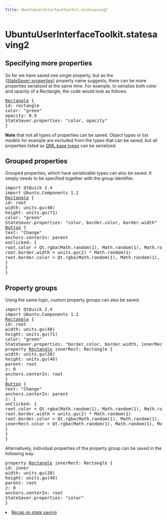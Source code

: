 ```yaml
---
Title: UbuntuUserInterfaceToolkit.statesaving2
---
```


# UbuntuUserInterfaceToolkit.statesaving2

<span class="subtitle"></span>
<!-- $$$statesaving2.html-description -->
<h2 id="specifying-more-properties">Specifying more properties</h2>
<p>So far we have saved one single property, but as the {<a href="Ubuntu.Components.StateSaver.md#properties-prop">StateSaver::properties</a>} property name suggests, there can be more properties serialized at the same time. For example, to serialize both color and opacity of a Rectangle, the code would look as follows:</p>
<pre class="qml"><span class="type"><a href="QtQuick.Rectangle.md">Rectangle</a></span> {
<span class="name">id</span>: <span class="name">rectangle</span>
<span class="name">color</span>: <span class="string">&quot;green&quot;</span>
<span class="name">opacity</span>: <span class="number">0.9</span>
<span class="name">StateSaver</span>.properties: <span class="string">&quot;color, opacity&quot;</span>
}</pre>
<p><b>Note</b> that not all types of properties can be saved. Object types or list models for example are excluded from the types that can be saved, but all properties listed as <a href="QtQml.qtqml-typesystem-basictypes.md">QML base types</a> can be serialized.</p>
<h2 id="grouped-properties">Grouped properties</h2>
<p>Grouped properties, which have serializable types can also be saved. It simply needs to be specified together with the group identifier.</p>
<pre class="qml">import QtQuick 2.4
import Ubuntu.Components 1.2
<span class="type"><a href="QtQuick.Rectangle.md">Rectangle</a></span> {
<span class="name">id</span>: <span class="name">root</span>
<span class="name">width</span>: <span class="name">units</span>.<span class="name">gu</span>(<span class="number">40</span>)
<span class="name">height</span>: <span class="name">units</span>.<span class="name">gu</span>(<span class="number">71</span>)
<span class="name">color</span>: <span class="string">&quot;green&quot;</span>
<span class="name">StateSaver</span>.properties: <span class="string">&quot;color, border.color, border.width&quot;</span>
<span class="type"><a href="Ubuntu.Components.Button.md">Button</a></span> {
<span class="name">text</span>: <span class="string">&quot;Change&quot;</span>
<span class="name">anchors</span>.centerIn: <span class="name">parent</span>
<span class="name">onClicked</span>: {
<span class="name">root</span>.<span class="name">color</span> <span class="operator">=</span> <span class="name">Qt</span>.<span class="name">rgba</span>(<span class="name">Math</span>.<span class="name">random</span>(<span class="number">1</span>), <span class="name">Math</span>.<span class="name">random</span>(<span class="number">1</span>), <span class="name">Math</span>.<span class="name">random</span>(<span class="number">1</span>), <span class="number">1</span>);
<span class="name">root</span>.<span class="name">border</span>.<span class="name">width</span> <span class="operator">=</span> <span class="name">units</span>.<span class="name">gu</span>(<span class="number">2</span>) <span class="operator">*</span> <span class="name">Math</span>.<span class="name">random</span>(<span class="number">1</span>)
<span class="name">root</span>.<span class="name">border</span>.<span class="name">color</span> <span class="operator">=</span> <span class="name">Qt</span>.<span class="name">rgba</span>(<span class="name">Math</span>.<span class="name">random</span>(<span class="number">1</span>), <span class="name">Math</span>.<span class="name">random</span>(<span class="number">1</span>), <span class="name">Math</span>.<span class="name">random</span>(<span class="number">1</span>), <span class="number">1</span>);
}
}
}</pre>
<h2 id="property-groups">Property groups</h2>
<p>Using the same logic, custom property groups can also be saved.</p>
<pre class="qml">import QtQuick 2.4
import Ubuntu.Components 1.2
<span class="type"><a href="QtQuick.Rectangle.md">Rectangle</a></span> {
<span class="name">id</span>: <span class="name">root</span>
<span class="name">width</span>: <span class="name">units</span>.<span class="name">gu</span>(<span class="number">40</span>)
<span class="name">height</span>: <span class="name">units</span>.<span class="name">gu</span>(<span class="number">71</span>)
<span class="name">color</span>: <span class="string">&quot;green&quot;</span>
<span class="name">StateSaver</span>.properties: <span class="string">&quot;border.color, border.width, innerRect.color&quot;</span>
property <span class="type"><a href="QtQuick.Rectangle.md">Rectangle</a></span> <span class="name">innerRect</span>: <span class="name">Rectangle</span> {
<span class="name">width</span>: <span class="name">units</span>.<span class="name">gu</span>(<span class="number">20</span>)
<span class="name">height</span>: <span class="name">units</span>.<span class="name">gu</span>(<span class="number">40</span>)
<span class="name">parent</span>: <span class="name">root</span>
<span class="name">z</span>: <span class="number">0</span>
<span class="name">anchors</span>.centerIn: <span class="name">root</span>
}
<span class="type"><a href="Ubuntu.Components.Button.md">Button</a></span> {
<span class="name">text</span>: <span class="string">&quot;Change&quot;</span>
<span class="name">anchors</span>.centerIn: <span class="name">parent</span>
<span class="name">z</span>: <span class="number">1</span>
<span class="name">onClicked</span>: {
<span class="name">root</span>.<span class="name">color</span> <span class="operator">=</span> <span class="name">Qt</span>.<span class="name">rgba</span>(<span class="name">Math</span>.<span class="name">random</span>(<span class="number">1</span>), <span class="name">Math</span>.<span class="name">random</span>(<span class="number">1</span>), <span class="name">Math</span>.<span class="name">random</span>(<span class="number">1</span>), <span class="number">1</span>);
<span class="name">root</span>.<span class="name">border</span>.<span class="name">width</span> <span class="operator">=</span> <span class="name">units</span>.<span class="name">gu</span>(<span class="number">2</span>) <span class="operator">*</span> <span class="name">Math</span>.<span class="name">random</span>(<span class="number">1</span>)
<span class="name">root</span>.<span class="name">border</span>.<span class="name">color</span> <span class="operator">=</span> <span class="name">Qt</span>.<span class="name">rgba</span>(<span class="name">Math</span>.<span class="name">random</span>(<span class="number">1</span>), <span class="name">Math</span>.<span class="name">random</span>(<span class="number">1</span>), <span class="name">Math</span>.<span class="name">random</span>(<span class="number">1</span>), <span class="number">1</span>);
<span class="name">innerRect</span>.<span class="name">color</span> <span class="operator">=</span> <span class="name">Qt</span>.<span class="name">rgba</span>(<span class="name">Math</span>.<span class="name">random</span>(<span class="number">1</span>), <span class="name">Math</span>.<span class="name">random</span>(<span class="number">1</span>), <span class="name">Math</span>.<span class="name">random</span>(<span class="number">1</span>), <span class="number">1</span>);
}
}
}</pre>
<p>Alternatively, individual properties of the property group can be saved in the following way:</p>
<pre class="qml">property <span class="type"><a href="QtQuick.Rectangle.md">Rectangle</a></span> <span class="name">innerRect</span>: <span class="name">Rectangle</span> {
<span class="name">id</span>: <span class="name">inner</span>
<span class="name">width</span>: <span class="name">units</span>.<span class="name">gu</span>(<span class="number">20</span>)
<span class="name">height</span>: <span class="name">units</span>.<span class="name">gu</span>(<span class="number">40</span>)
<span class="name">parent</span>: <span class="name">root</span>
<span class="name">z</span>: <span class="number">0</span>
<span class="name">anchors</span>.centerIn: <span class="name">root</span>
<span class="name">StateSaver</span>.properties: <span class="string">&quot;color&quot;</span>
}</pre>
<!-- @@@statesaving2.html -->
<p class="naviNextPrevious footerNavi">
<li><a class="nextPage" href="UbuntuUserInterfaceToolkit.statesaving3.md">Recap on state saving</a></li>
</p>
